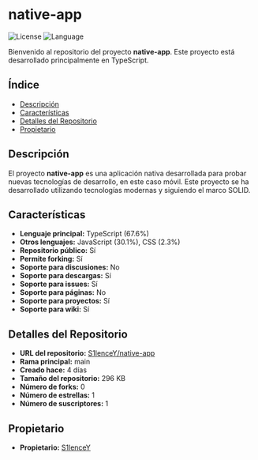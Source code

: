 # native-app

![License](https://img.shields.io/badge/license-Unlicensed-blue.svg)
![Language](https://img.shields.io/badge/language-TypeScript-blue.svg)

Bienvenido al repositorio del proyecto **native-app**. Este proyecto está desarrollado principalmente en TypeScript.

## Índice

- [Descripción](#descripción)
- [Características](#características)
- [Detalles del Repositorio](#detalles-del-repositorio)
- [Propietario](#propietario)

## Descripción

El proyecto **native-app** es una aplicación nativa desarrollada para probar nuevas tecnologías de desarrollo, en este caso móvil. Este proyecto se ha desarrollado utilizando tecnologías modernas y siguiendo el marco SOLID.

## Características

- **Lenguaje principal:** TypeScript (67.6%)
- **Otros lenguajes:** JavaScript (30.1%), CSS (2.3%)
- **Repositorio público:** Sí
- **Permite forking:** Sí
- **Soporte para discusiones:** No
- **Soporte para descargas:** Sí
- **Soporte para issues:** Sí
- **Soporte para páginas:** No
- **Soporte para proyectos:** Sí
- **Soporte para wiki:** Sí

## Detalles del Repositorio

- **URL del repositorio:** [S1lenceY/native-app](https://github.com/S1lenceY/native-app)
- **Rama principal:** main
- **Creado hace:** 4 días
- **Tamaño del repositorio:** 296 KB
- **Número de forks:** 0
- **Número de estrellas:** 1
- **Número de suscriptores:** 1

## Propietario

- **Propietario:** [S1lenceY](https://github.com/S1lenceY)
